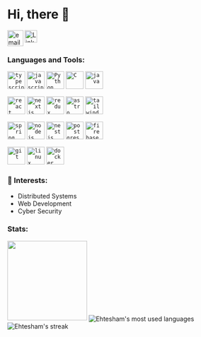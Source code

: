 # Hi, there 👋
<!--I'm **Ehtesham**, a **Software Engineer** from Karachi, Pakistan.-->

<!--
<h2>My Portfolio</h2>
<h2><a href="https://syedehtesham.vercel.app/">syedehtesham.vercel.app</a></h2>
### 📫 How to reach me:
-->

<a href="mailto:s.ehtesham.n@gmail.com" target="_blank" rel="nofollow noopener noreferrer">
  <img align="left" alt="email" width="36px" src="https://s.magecdn.com/social/mw-mail.svg" />
</a>
<a href="https://www.linkedin.com/in/syed-ehtesham/" target="_blank" rel="nofollow noopener noreferrer"">
  <img align="left" alt="LinkdeIn" width="28px" src="https://s.magecdn.com/social/mw-linkedin.svg" />
</a>

<br>
<br>

### Languages and Tools:

<code><img width="40px" height="40px" src="https://skillicons.dev/icons?i=typescript" alt="typescript"/></code>
<code><img width="40px" height="40px" src="https://skillicons.dev/icons?i=javascript" alt="javascript"/></code>
<code><img width="40px" height="40px" src="https://skillicons.dev/icons?i=python" alt="Python"/></code>
<code><img width="40px" height="40px" src="https://skillicons.dev/icons?i=c" alt="C"/></code>
<code><img width="40px" height="40px" src="https://skillicons.dev/icons?i=java" alt="java"/></code>
<br>

<code><img width="40px" height="40px" src="https://skillicons.dev/icons?i=react" alt="react"/></code>
<code><img width="40px" height="40px" src="https://skillicons.dev/icons?i=nextjs" alt="nextjs"/></code>
<code><img width="40px" height="40px" src="https://skillicons.dev/icons?i=redux" alt="redux"/></code>
<code><img width="40px" height="40px" src="https://skillicons.dev/icons?i=astro" alt="astro"/></code>
<code><img width="40px" height="40px" src="https://skillicons.dev/icons?i=tailwind" alt="tailwind"/></code>
<!-- <code><img width="40px" height="40px" src="https://skillicons.dev/icons?i=materialui" alt="mui"/></code>
<code><img width="40px" height="40px" src="https://user-images.githubusercontent.com/72091404/205141843-5a15fadd-130e-4c5c-a994-4f240c8c393e.png" alt="mantineui"/></code>
<code><img width="40px" height="40px" src="https://avatars.githubusercontent.com/u/12101536?s=200&v=4" alt="antd"/></code>-->
<!-- <code><img width="30px" height="30px" src="https://avatars.githubusercontent.com/u/10566080?s=200&v=4" alt="socket.io"/></code>
 <code><img width="30px" height="30px" src="https://avatars.githubusercontent.com/u/17189275?s=200&v=4" alt="apollo"/></code>
<code><img width="30px" height="30px" src="https://raw.githubusercontent.com/github/explore/e94815998e4e0713912fed477a1f346ec04c3da2/topics/graphql/graphql.png" alt="graphql"/></code>
<code><img width="30px" height="30px" src="https://raw.githubusercontent.com/github/explore/80688e429a7d4ef2fca1e82350fe8e3517d3494d/topics/firebase/firebase.png" alt="firebase"/></code> -->
<code><img width="40px" height="40px" src="https://skillicons.dev/icons?i=spring" alt="spring"/></code>
<code><img width="40px" height="40px" src="https://skillicons.dev/icons?i=nodejs" alt="nodejs"/></code>
<code><img width="40px" height="40px" src="https://skillicons.dev/icons?i=nest" alt="nestjs"/></code>
<code><img width="40px" height="40px" src="https://skillicons.dev/icons?i=postgres" alt="postgres"/></code>
<code><img width="40px" height="40px" src="https://skillicons.dev/icons?i=firebase" alt="firebase"/></code>

<code><img width="40px" height="40px" src="https://skillicons.dev/icons?i=git" alt="git"/></code>
<code><img width="40px" height="40px" src="https://skillicons.dev/icons?i=linux" alt="linux"/></code>
<code><img width="40px" height="40px" src="https://skillicons.dev/icons?i=docker" alt="docker"/></code>


### 🌱 Interests:
- Distributed Systems
- Web Development
- Cyber Security


### Stats:

<img height="180em" src="https://github-readme-stats-eight-theta.vercel.app/api?username=ehtesham0337&show_icons=true&theme=transparent&bg_color=00000000&text_color=bfced6&include_all_commits=true&count_private=true"/>
<img align="center" alt="Ehtesham's most used languages" src="https://github-readme-stats.vercel.app/api/top-langs/?username=ehtesham0337&layout=compact&langs_count=9&theme=github_dark&count_private=true"/>
<img src="https://github-readme-streak-stats.herokuapp.com?user=ehtesham0337&theme=github-dark-blue&count_private=true&date_format=M%20j%5B%2C%20Y%5D" alt="Ehtesham's streak")
